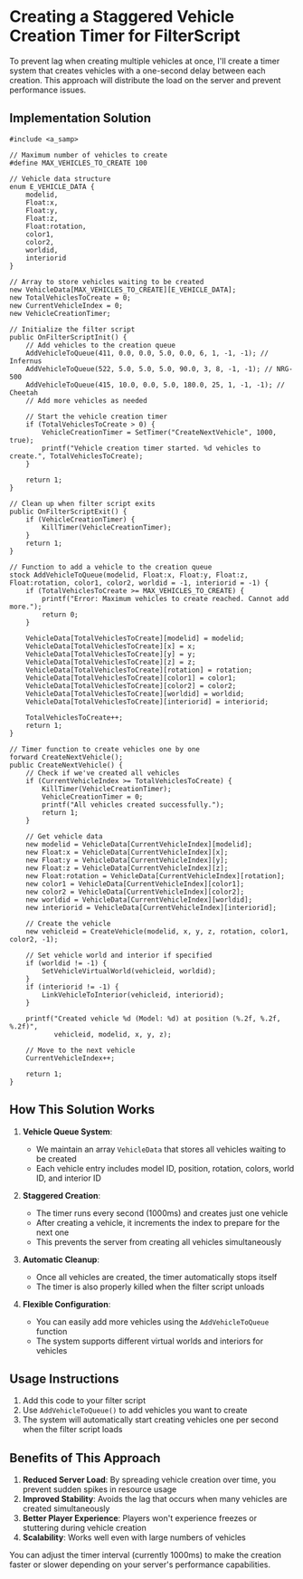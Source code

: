 # Creating a Staggered Vehicle Creation Timer for FilterScript

To prevent lag when creating multiple vehicles at once, I'll create a timer system that creates vehicles with a one-second delay between each creation. This approach will distribute the load on the server and prevent performance issues.

## Implementation Solution

```pawn
#include <a_samp>

// Maximum number of vehicles to create
#define MAX_VEHICLES_TO_CREATE 100

// Vehicle data structure
enum E_VEHICLE_DATA {
    modelid,
    Float:x,
    Float:y,
    Float:z,
    Float:rotation,
    color1,
    color2,
    worldid,
    interiorid
}

// Array to store vehicles waiting to be created
new VehicleData[MAX_VEHICLES_TO_CREATE][E_VEHICLE_DATA];
new TotalVehiclesToCreate = 0;
new CurrentVehicleIndex = 0;
new VehicleCreationTimer;

// Initialize the filter script
public OnFilterScriptInit() {
    // Add vehicles to the creation queue
    AddVehicleToQueue(411, 0.0, 0.0, 5.0, 0.0, 6, 1, -1, -1); // Infernus
    AddVehicleToQueue(522, 5.0, 5.0, 5.0, 90.0, 3, 8, -1, -1); // NRG-500
    AddVehicleToQueue(415, 10.0, 0.0, 5.0, 180.0, 25, 1, -1, -1); // Cheetah
    // Add more vehicles as needed
    
    // Start the vehicle creation timer
    if (TotalVehiclesToCreate > 0) {
        VehicleCreationTimer = SetTimer("CreateNextVehicle", 1000, true);
        printf("Vehicle creation timer started. %d vehicles to create.", TotalVehiclesToCreate);
    }
    
    return 1;
}

// Clean up when filter script exits
public OnFilterScriptExit() {
    if (VehicleCreationTimer) {
        KillTimer(VehicleCreationTimer);
    }
    return 1;
}

// Function to add a vehicle to the creation queue
stock AddVehicleToQueue(modelid, Float:x, Float:y, Float:z, Float:rotation, color1, color2, worldid = -1, interiorid = -1) {
    if (TotalVehiclesToCreate >= MAX_VEHICLES_TO_CREATE) {
        printf("Error: Maximum vehicles to create reached. Cannot add more.");
        return 0;
    }
    
    VehicleData[TotalVehiclesToCreate][modelid] = modelid;
    VehicleData[TotalVehiclesToCreate][x] = x;
    VehicleData[TotalVehiclesToCreate][y] = y;
    VehicleData[TotalVehiclesToCreate][z] = z;
    VehicleData[TotalVehiclesToCreate][rotation] = rotation;
    VehicleData[TotalVehiclesToCreate][color1] = color1;
    VehicleData[TotalVehiclesToCreate][color2] = color2;
    VehicleData[TotalVehiclesToCreate][worldid] = worldid;
    VehicleData[TotalVehiclesToCreate][interiorid] = interiorid;
    
    TotalVehiclesToCreate++;
    return 1;
}

// Timer function to create vehicles one by one
forward CreateNextVehicle();
public CreateNextVehicle() {
    // Check if we've created all vehicles
    if (CurrentVehicleIndex >= TotalVehiclesToCreate) {
        KillTimer(VehicleCreationTimer);
        VehicleCreationTimer = 0;
        printf("All vehicles created successfully.");
        return 1;
    }
    
    // Get vehicle data
    new modelid = VehicleData[CurrentVehicleIndex][modelid];
    new Float:x = VehicleData[CurrentVehicleIndex][x];
    new Float:y = VehicleData[CurrentVehicleIndex][y];
    new Float:z = VehicleData[CurrentVehicleIndex][z];
    new Float:rotation = VehicleData[CurrentVehicleIndex][rotation];
    new color1 = VehicleData[CurrentVehicleIndex][color1];
    new color2 = VehicleData[CurrentVehicleIndex][color2];
    new worldid = VehicleData[CurrentVehicleIndex][worldid];
    new interiorid = VehicleData[CurrentVehicleIndex][interiorid];
    
    // Create the vehicle
    new vehicleid = CreateVehicle(modelid, x, y, z, rotation, color1, color2, -1);
    
    // Set vehicle world and interior if specified
    if (worldid != -1) {
        SetVehicleVirtualWorld(vehicleid, worldid);
    }
    if (interiorid != -1) {
        LinkVehicleToInterior(vehicleid, interiorid);
    }
    
    printf("Created vehicle %d (Model: %d) at position (%.2f, %.2f, %.2f)", 
           vehicleid, modelid, x, y, z);
    
    // Move to the next vehicle
    CurrentVehicleIndex++;
    
    return 1;
}
```

## How This Solution Works

1. **Vehicle Queue System**: 
   - We maintain an array `VehicleData` that stores all vehicles waiting to be created
   - Each vehicle entry includes model ID, position, rotation, colors, world ID, and interior ID

2. **Staggered Creation**:
   - The timer runs every second (1000ms) and creates just one vehicle
   - After creating a vehicle, it increments the index to prepare for the next one
   - This prevents the server from creating all vehicles simultaneously

3. **Automatic Cleanup**:
   - Once all vehicles are created, the timer automatically stops itself
   - The timer is also properly killed when the filter script unloads

4. **Flexible Configuration**:
   - You can easily add more vehicles using the `AddVehicleToQueue` function
   - The system supports different virtual worlds and interiors for vehicles

## Usage Instructions

1. Add this code to your filter script
2. Use `AddVehicleToQueue()` to add vehicles you want to create
3. The system will automatically start creating vehicles one per second when the filter script loads

## Benefits of This Approach

1. **Reduced Server Load**: By spreading vehicle creation over time, you prevent sudden spikes in resource usage
2. **Improved Stability**: Avoids the lag that occurs when many vehicles are created simultaneously
3. **Better Player Experience**: Players won't experience freezes or stuttering during vehicle creation
4. **Scalability**: Works well even with large numbers of vehicles

You can adjust the timer interval (currently 1000ms) to make the creation faster or slower depending on your server's performance capabilities.
